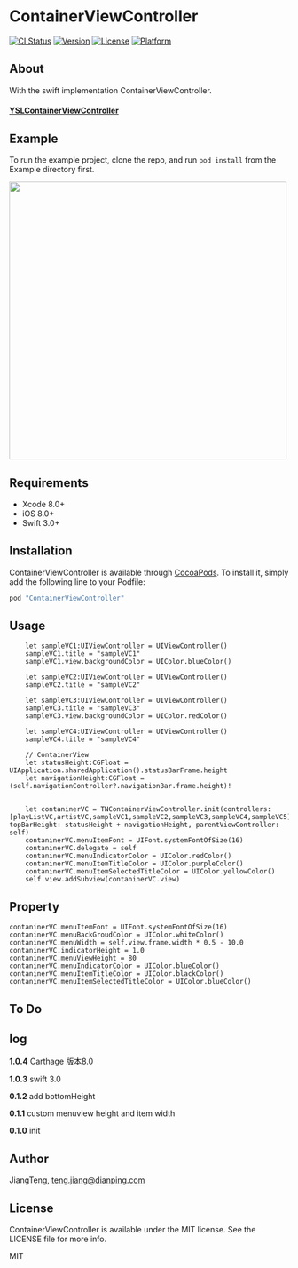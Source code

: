 # ContainerViewController

[![CI Status](http://img.shields.io/travis/JiangTeng/ContainerViewController.svg?style=flat)](https://travis-ci.org/JiangTeng/ContainerViewController)
[![Version](https://img.shields.io/cocoapods/v/ContainerViewController.svg?style=flat)](http://cocoapods.org/pods/ContainerViewController)
[![License](https://img.shields.io/cocoapods/l/ContainerViewController.svg?style=flat)](http://cocoapods.org/pods/ContainerViewController)
[![Platform](https://img.shields.io/cocoapods/p/ContainerViewController.svg?style=flat)](http://cocoapods.org/pods/ContainerViewController)

## About
With the swift implementation ContainerViewController.

#### [YSLContainerViewController](https://github.com/y-hryk/YSLContainerViewController)

## Example

To run the example project, clone the repo, and run `pod install` from the Example directory first.

<img src="images/containerView.gif" height="500px">

## Requirements
* Xcode 8.0+
* iOS 8.0+
* Swift 3.0+

## Installation

ContainerViewController is available through [CocoaPods](http://cocoapods.org). To install
it, simply add the following line to your Podfile:

```ruby
pod "ContainerViewController"
```

## Usage
        
        let sampleVC1:UIViewController = UIViewController()
        sampleVC1.title = "sampleVC1"
        sampleVC1.view.backgroundColor = UIColor.blueColor()
        
        let sampleVC2:UIViewController = UIViewController()
        sampleVC2.title = "sampleVC2"
        
        let sampleVC3:UIViewController = UIViewController()
        sampleVC3.title = "sampleVC3"
        sampleVC3.view.backgroundColor = UIColor.redColor()
        
        let sampleVC4:UIViewController = UIViewController()
        sampleVC4.title = "sampleVC4"
                
        // ContainerView
        let statusHeight:CGFloat = UIApplication.sharedApplication().statusBarFrame.height
        let navigationHeight:CGFloat = (self.navigationController?.navigationBar.frame.height)!
        
        
        let contaninerVC = TNContainerViewController.init(controllers: [playListVC,artistVC,sampleVC1,sampleVC2,sampleVC3,sampleVC4,sampleVC5], topBarHeight: statusHeight + navigationHeight, parentViewController: self)
        contaninerVC.menuItemFont = UIFont.systemFontOfSize(16)
        contaninerVC.delegate = self
		contaninerVC.menuIndicatorColor = UIColor.redColor()
        contaninerVC.menuItemTitleColor = UIColor.purpleColor()
        contaninerVC.menuItemSelectedTitleColor = UIColor.yellowColor()        		
        self.view.addSubview(contaninerVC.view)

## Property
	contaninerVC.menuItemFont = UIFont.systemFontOfSize(16)
	contaninerVC.menuBackGroudColor = UIColor.whiteColor()
	contaninerVC.menuWidth = self.view.frame.width * 0.5 - 10.0
	contaninerVC.indicatorHeight = 1.0
	contaninerVC.menuViewHeight = 80
	contaninerVC.menuIndicatorColor = UIColor.blueColor()
	contaninerVC.menuItemTitleColor = UIColor.blackColor()
	contaninerVC.menuItemSelectedTitleColor = UIColor.blueColor()        
## To Do

## log

**1.0.4**  Carthage 版本8.0 

**1.0.3** swift 3.0

**0.1.2** add bottomHeight

**0.1.1** custom menuview height and item width

**0.1.0** init

## Author

JiangTeng, teng.jiang@dianping.com

## License

ContainerViewController is available under the MIT license. See the LICENSE file for more info.
    
MIT
